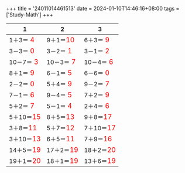 +++ 
title = '24011014461513' 
date = 2024-01-10T14:46:16+08:00 
tags = ['Study-Math'] 
+++ 

1 | 2 | 3 
-- | -- | -- 
1＋3＝<font color=red size=4> 4</font> | 9＋1＝<font color=red size=4>10</font> | 6＋3＝<font color=red size=4> 9</font> 
3－3＝<font color=red size=4> 0</font> | 3－2＝<font color=red size=4> 1</font> | 3－1＝<font color=red size=4> 2</font> 
10－7＝<font color=red size=4> 3</font> | 10－3＝<font color=red size=4> 7</font> | 10－4＝<font color=red size=4> 6</font> 
8＋1＝<font color=red size=4> 9</font> | 6－1＝<font color=red size=4> 5</font> | 6－6＝<font color=red size=4> 0</font> 
2－2＝<font color=red size=4> 0</font> | 5＋4＝<font color=red size=4> 9</font> | 9－2＝<font color=red size=4> 7</font> 
7－1＝<font color=red size=4> 6</font> | 9－4＝<font color=red size=4> 5</font> | 7＋2＝<font color=red size=4> 9</font> 
5＋2＝<font color=red size=4> 7</font> | 5－1＝<font color=red size=4> 4</font> | 2＋4＝<font color=red size=4> 6</font> 
5＋10＝<font color=red size=4>15</font> | 8＋5＝<font color=red size=4>13</font> | 9＋8＝<font color=red size=4>17</font> 
3＋8＝<font color=red size=4>11</font> | 5＋7＝<font color=red size=4>12</font> | 7＋10＝<font color=red size=4>17</font> 
3＋10＝<font color=red size=4>13</font> | 6＋5＝<font color=red size=4>11</font> | 7＋9＝<font color=red size=4>16</font> 
14＋5＝<font color=red size=4>19</font> | 17＋2＝<font color=red size=4>19</font> | 18＋2＝<font color=red size=4>20</font> 
19＋1＝<font color=red size=4>20</font> | 18＋1＝<font color=red size=4>19</font> | 13＋6＝<font color=red size=4>19</font> 

